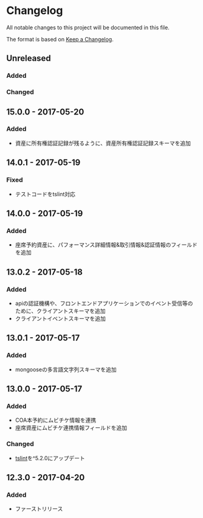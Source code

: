 # Changelog
All notable changes to this project will be documented in this file.

The format is based on [Keep a Changelog](http://keepachangelog.com/).

## Unreleased
### Added

### Changed

## 15.0.0 - 2017-05-20
### Added
- 資産に所有権認証記録が残るように、資産所有権認証記録スキーマを追加

## 14.0.1 - 2017-05-19
### Fixed
- テストコードをtslint対応

## 14.0.0 - 2017-05-19
### Added
- 座席予約資産に、パフォーマンス詳細情報&取引情報&認証情報のフィールドを追加

## 13.0.2 - 2017-05-18
### Added
- apiの認証機構や、フロントエンドアプリケーションでのイベント受信等のために、クライアントスキーマを追加
- クライアントイベントスキーマを追加

## 13.0.1 - 2017-05-17
### Added
- mongooseの多言語文字列スキーマを追加

## 13.0.0 - 2017-05-17
### Added
- COA本予約にムビチケ情報を連携
- 座席資産にムビチケ連携情報フィールドを追加

### Changed
- [tslint](https://github.com/palantir/tslint)を^5.2.0にアップデート

## 12.3.0 - 2017-04-20
### Added
- ファーストリリース
